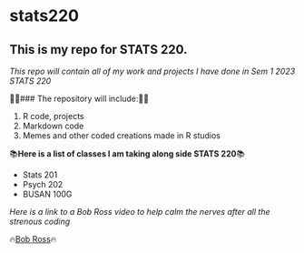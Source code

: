 # stats220
## This is my repo for STATS 220.

*This repo will contain all of my work and projects I have done in Sem 1 2023 STATS 220*

👨‍💻### The repository will include:👨‍💻
1. R code, projects
2. Markdown code
3. Memes and other coded creations made in R studios

📚**Here is a list of classes I am taking along side STATS 220**📚
* Stats 201
* Psych 202
* BUSAN 100G

*Here is a link to a Bob Ross video to help calm the nerves after all the strenous coding*

🔥[Bob Ross](https://www.youtube.com/watch?v=lLWEXRAnQd0)🔥





